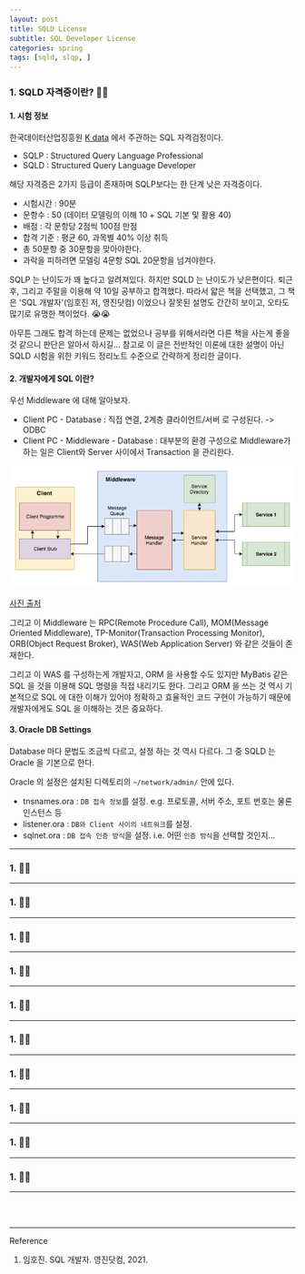 ```yaml
---
layout: post
title: SQLD License
subtitle: SQL Developer License
categories: spring
tags: [sqld, slqp, ]
---
```


### 1. SQLD 자격증이란? 👩‍💻

#### 1. 시험 정보

한국데이터산업징흥원 [K data](https://www.dataq.or.kr/www/main.do) 에서 주관하는 SQL 자격검정이다.

- SQLP : Structured Query Language Professional
- SQLD : Structured Query Language Developer

해당 자격증은 2가지 등급이 존재하며 SQLP보다는 한 단계 낮은 자격증이다.

- 시험시간 : 90분
- 문항수 : 50 (데이터 모델링의 이해 10 + SQL 기본 및 활용 40)
- 배점 : 각 문항당 2점씩 100점 만점
- 합격 기준 : 평균 60, 과목별 40% 이상 취득
- 총 50문항 중 30문항을 맞아야한다.
- 과락을 피하려면 모델링 4문항 SQL 20문항을 넘겨야한다.

SQLP 는 난이도가 꽤 높다고 알려져있다. 하지만 SQLD 는 난이도가 낮은편이다. 퇴근 후, 그리고 주말을 이용해 약 10일 
공부하고 합격했다. 따라서 얇은 책을 선택했고, 그 책은 'SQL 개발자'(임호진 저, 영진닷컴) 이었으나 잘못된 설명도 간간히 보이고, 
오타도 많기로 유명한 책이었다. 😭😭

아무튼 그래도 합격 하는데 문제는 없었으나 공부를 위해서라면 다른 책을 사는게 좋을 것 같으니 판단은 알아서 하시길... 참고로 이 글은 
전반적인 이론에 대한 설명이 아닌 SQLD 시험을 위한 키워드 정리노트 수준으로 간략하게 정리한 글이다.

#### 2. 개발자에게 SQL 이란?

우선 Middleware 에 대해 알아보자.

- Client PC - Database : 직접 연결, 2계층 클라이언트/서버 로 구성된다. -> ODBC
- Client PC - Middleware - Database : 대부분의 환경 구성으로 Middleware가 하는 일은 Client와 Server 사이에서
  Transaction 을 관리한다.

![Python Middleware](/assets/images/posts/2023-02-12-SQLD/python-middleware.png)

[사진 출처](https://github.com/sumedhe/python-middleware)

그리고 이 Middleware 는 RPC(Remote Procedure Call), MOM(Message Oriented Middleware), 
TP-Monitor(Transaction Processing Monitor), ORB(Object Request Broker), 
WAS(Web Application Server) 와 같은 것들이 존재한다.

그리고 이 WAS 를 구성하는게 개발자고, ORM 을 사용할 수도 있지만 MyBatis 같은 SQL 을 것을 이용해 SQL 명령을 직접 
내리기도 한다. 그리고 ORM 을 쓰는 것 역시 기본적으로 SQL 에 대한 이해가 있어야 정확하고 효율적인 코드 구현이 가능하기 
때문에 개발자에게도 SQL 을 이해하는 것은 중요하다.

#### 3. Oracle DB Settings

Database 마다 문법도 조금씩 다르고, 설정 하는 것 역시 다르다. 그 중 SQLD 는 Oracle 을 기본으로 한다. 

Oracle 의 설정은 설치된 디렉토리의 `~/network/admin/` 안에 있다.

- tnsnames.ora : `DB 접속 정보`를 설정.  e.g. 프로토콜, 서버 주소, 포트 번호는 물론 인스턴스 등
- listener.ora : `DB와 Client 사이의 네트워크`를 설정.
- sqlnet.ora : `DB 접속 인증 방식`을 설정.  i.e. 어떤 `인증 방식`을 선택할 것인지...

---

### 1.  👩‍💻

---

### 1.  👩‍💻

---

### 1.  👩‍💻

---

### 1.  👩‍💻

---

### 1.  👩‍💻

---

### 1.  👩‍💻

---

### 1.  👩‍💻

---

### 1.  👩‍💻

---

### 1.  👩‍💻

---

### 1.  👩‍💻

---


<br><br>

---
Reference

1. 임호진. SQL 개발자. 영진닷컴, 2021.
